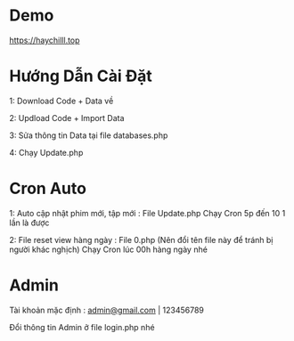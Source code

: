 # Demo
https://haychilll.top

# Hướng Dẫn Cài Đặt
1: Download Code + Data về

2: Updload Code + Import Data

3: Sửa thông tin Data tại file databases.php

4: Chạy Update.php

# Cron Auto
1: Auto cập nhật phim mới, tập mới : File Update.php Chạy Cron 5p đến 10 1 lần là được

2: File reset view hàng ngày : File 0.php (Nên đổi tên file này để tránh bị người khác nghịch) Chạy Cron lúc 00h hàng ngày nhé

# Admin
Tài khoản mặc định : admin@gmail.com | 123456789

Đổi thông tin Admin ở file login.php nhé
